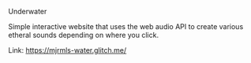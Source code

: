 Underwater 

Simple interactive website that uses the web audio API to create various etheral sounds depending on where you click.

Link: https://mjrmls-water.glitch.me/
